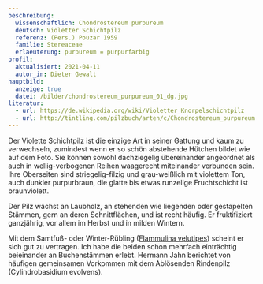 ```yaml
---
beschreibung:
  wissenschaftlich: Chondrostereum purpureum
  deutsch: Violetter Schichtpilz
  referenz: (Pers.) Pouzar 1959
  familie: Stereaceae
  erlaeuterung: purpureum = purpurfarbig
profil:
  aktualisiert: 2021-04-11
  autor_in: Dieter Gewalt
hauptbild:
  anzeige: true
  datei: /bilder/chondrostereum_purpureum_01_dg.jpg
literatur:
  - url: https://de.wikipedia.org/wiki/Violetter_Knorpelschichtpilz
  - url: http://tintling.com/pilzbuch/arten/c/Chondrostereum_purpureum.html
---
```

Der Violette Schichtpilz ist die einzige Art in seiner Gattung und kaum zu verwechseln, zumindest wenn er so schön abstehende Hütchen bildet wie auf dem Foto. Sie können sowohl dachziegelig übereinander angeordnet als auch in wellig-verbogenen Reihen waagerecht miteinander verbunden sein. Ihre Oberseiten sind striegelig-filzig und grau-weißlich mit violettem Ton, auch dunkler purpurbraun, die glatte bis etwas runzelige Fruchtschicht ist braunviolett.

Der Pilz wächst an Laubholz, an stehenden wie liegenden oder gestapelten Stämmen, gern an deren Schnittflächen, und ist recht häufig. Er fruktifiziert ganzjährig, vor allem im Herbst und in milden Wintern.

Mit dem Samtfuß- oder Winter-Rübling ([Flammulina velutipes](/pilze/flammulina-velutipes-samtfußrübling)) scheint er sich gut zu vertragen. Ich habe die beiden schon mehrfach einträchtig beieinander an Buchenstämmen erlebt. Hermann Jahn berichtet von häufigen gemeinsamen Vorkommen mit dem Ablösenden Rindenpilz (Cylindrobasidium evolvens).